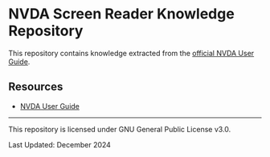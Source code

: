# NVDA Screen Reader Knowledge Repository

This repository contains knowledge extracted from the [official NVDA User Guide](https://www.nvaccess.org/files/nvda/documentation/userGuide.html).

## Resources

- [NVDA User Guide](https://www.nvaccess.org/files/nvda/documentation/userGuide.html)

---
This repository is licensed under GNU General Public License v3.0.

Last Updated: December 2024
